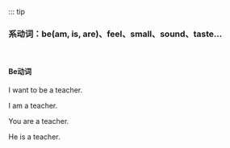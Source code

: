 ::: tip

### 系动词：be(am, is, are)、feel、small、sound、taste...

<br>

#### Be动词

I want to be a teacher.

I am a teacher.

You are a teacher.

He is a teacher.

